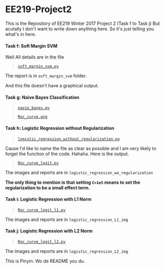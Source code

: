 # EE219-Project2

This is the Repository of EE219 Winter 2017 Project 2 (Task f to Task j) But acutally I don't want to write down anything here.
So it's just telling you what's in here.

#### Task f: Soft Margin SVM
Well All details are in the file
> [`soft_margin_svm.py`](./soft_margin_svm.py)

The report is in `soft_margin_svm` folder.

And this file doesn't have a graphical output.


#### Task g: Naive Bayes Classification
> [`navie_bayes.py`](./navie_bayes.py)

> [`Roc_curve.png`](./Roc_curve.png)

#### Task h: Logistic Regression without Regularization
> [`logistic_regression_without_regularization.py`](./logistic_regression_without_regularization.py)

Cause I'd like to name the file as clear as possible and I am very likely to forget the function of the code. Hahaha.
Here is the output.
> [`Roc_curve_logit.py`](./Roc_curve_logit.py)

The images and reports are in `logistic_regression_wo_regularization`

__The only thing to mention is that setting `C=1e5` means to set the regularization to be a small effect term.__

#### Task i: Logistic Regression with L1 Norm
> [`Roc_curve_logit_l1.py`](Roc_curve_logit_l1.py)

The images and reports are in `logistic_regression_L1_img`

#### Task j: Logistic Regression with L2 Norm

> [`Roc_curve_logit_l2.py`](Roc_curve_logit_l2.py)

The images and reports are in `logistic_regression_L2_img`

This is Pinyin: Wo de README you du.